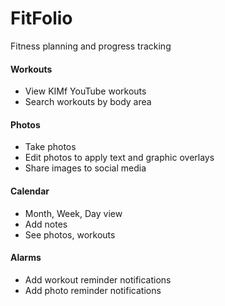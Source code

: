 # FitFolio
Fitness planning and progress tracking

#### Workouts
* View KIMf YouTube workouts
* Search workouts by body area

#### Photos
* Take photos
* Edit photos to apply text and graphic overlays 
* Share images to social media

#### Calendar
* Month, Week, Day view
* Add notes
* See photos, workouts

#### Alarms
* Add workout reminder notifications
* Add photo reminder notifications
